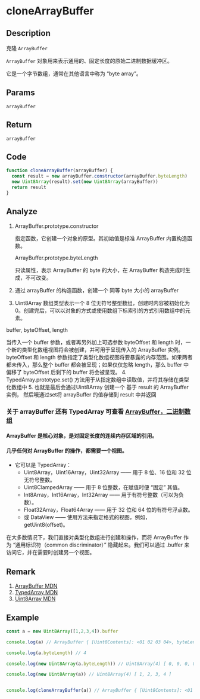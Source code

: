# cloneArrayBuffer 

## Description 
克隆 `ArrayBuffer`

`ArrayBuffer` 对象用来表示通用的、固定长度的原始二进制数据缓冲区。

它是一个字节数组，通常在其他语言中称为 “byte array”。

## Params
`arrayBuffer`
## Return
`arrayBuffer`

## Code
```js
function cloneArrayBuffer(arrayBuffer) {
  const result = new arrayBuffer.constructor(arrayBuffer.byteLength)
  new Uint8Array(result).set(new Uint8Array(arrayBuffer))
  return result
}
```
## Analyze
1. ArrayBuffer.prototype.constructor

   指定函数，它创建一个对象的原型。其初始值是标准 ArrayBuffer 内置构造函数。
   
   ArrayBuffer.prototype.byteLength
   
   只读属性，表示 ArrayBuffer 的 byte 的大小，在 ArrayBuffer 构造完成时生成，不可改变。
   
2. 通过 arrayBuffer 的构造函数，创建一个 同等 byte 大小的 arrayBuffer
3. Uint8Array 数组类型表示一个 8 位无符号整型数组，创建时内容被初始化为 0。创建完后，可以以对象的方式或使用数组下标索引的方式引用数组中的元素。
    
  buffer, byteOffset, length
  
  当传入一个 buffer 参数，或者再另外加上可选参数 byteOffset 和 length 时，一个新的类型化数组视图将会被创建，并可用于呈现传入的 ArrayBuffer 实例。byteOffset 和 length 参数指定了类型化数组视图将要暴露的内存范围。如果两者都未传入，那么整个 buffer 都会被呈现；如果仅仅忽略 length，那么 buffer 中偏移了 byteOffset 后剩下的 buffer 将会被呈现。
4. TypedArray.prototype.set() 方法用于从指定数组中读取值，并将其存储在类型化数组中
5. 也就是最后会通过Uint8Array 创建一个 基于 result 的 ArrayBuffer 实例， 然后哦通过set将 arrayBuffer 的值存储到 result 中并返回

### **关于 arrayBuffer 还有 TypedArray 可查看 [ArrayBuffer，二进制数组](https://zh.javascript.info/arraybuffer-binary-arrays)**

#### ArrayBuffer 是核心对象，是对固定长度的连续内存区域的引用。

#### 几乎任何对 ArrayBuffer 的操作，都需要一个视图。

 - 它可以是 TypedArray：
    - Uint8Array，Uint16Array，Uint32Array —— 用于 8 位、16 位和 32 位无符号整数。
    - Uint8ClampedArray —— 用于 8 位整数，在赋值时便 “固定” 其值。
    - Int8Array，Int16Array，Int32Array —— 用于有符号整数（可以为负数）。
    - Float32Array，Float64Array —— 用于 32 位和 64 位的有符号浮点数。
    - 或 DataView —— 使用方法来指定格式的视图，例如，getUint8(offset)。
    
在大多数情况下，我们直接对类型化数组进行创建和操作，而将 ArrayBuffer 作为 “通用标识符（common discriminator）” 隐藏起来。我们可以通过 .buffer 来访问它，并在需要时创建另一个视图。

## Remark
1. [ArrayBuffer MDN](https://developer.mozilla.org/zh-CN/docs/Web/JavaScript/Reference/Global_Objects/ArrayBuffer)
2. [TypedArray MDN](https://developer.mozilla.org/zh-CN/docs/Web/JavaScript/Reference/Global_Objects/TypedArray)
3. [Uint8Array MDN](https://developer.mozilla.org/zh-CN/docs/Web/JavaScript/Reference/Global_Objects/Uint8Array)
## Example
```js
const a = new Uint8Array([1,2,3,4]).buffer

console.log(a) // ArrayBuffer { [Uint8Contents]: <01 02 03 04>, byteLength: 4 }

console.log(a.byteLength) // 4

console.log(new Uint8Array(a.byteLength)) // Uint8Array(4) [ 0, 0, 0, 0 ]

console.log(new Uint8Array(a)) // Uint8Array(4) [ 1, 2, 3, 4 ]


console.log(cloneArrayBuffer(a)) // ArrayBuffer { [Uint8Contents]: <01 02 03 04>, byteLength: 4 }
```
